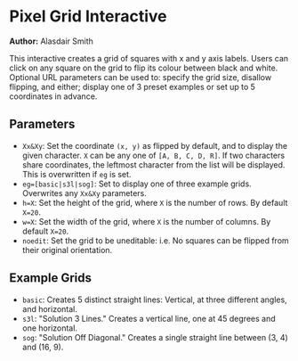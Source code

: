 # Pixel Grid Interactive

**Author:** Alasdair Smith

This interactive creates a grid of squares with x and y axis labels.
Users can click on any square on the grid to flip its colour between black and white.
Optional URL parameters can be used to: specify the grid size, disallow flipping,
and either; display one of 3 preset examples or set up to 5 coordinates in advance.

## Parameters

- `Xx&Xy`: Set the coordinate `(x, y)` as flipped by default, and to display the given character. `X` can be any one of `[A, B, C, D, R]`. If two characters share coordinates, the leftmost character from the list will be displayed. This is overwritten if `eg` is set.
- `eg=[basic|s3l|sog]`: Set to display one of three example grids. Overwrites any `Xx&Xy` parameters.
- `h=X`: Set the height of the grid, where `X` is the number of rows. By default `X=20`.
- `w=X`: Set the width of the grid, where `X` is the number of columns. By default `X=20`.
- `noedit`: Set the grid to be uneditable: i.e. No squares can be flipped from their original orientation.

## Example Grids

- `basic`: Creates 5 distinct straight lines: Vertical, at three different angles, and horizontal.
- `s3l`: "Solution 3 Lines." Creates a vertical line, one at 45 degrees and one horizontal.
- `sog`: "Solution Off Diagonal." Creates a single straight line between (3, 4) and (16, 9).
